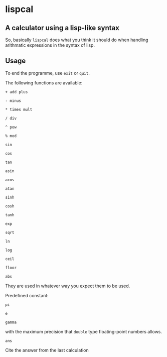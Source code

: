 lispcal
======
A calculator using a lisp-like syntax
------

So, basically `lispcal` does what you think it should do when handling arithmatic expressions in the syntax of lisp.

Usage
------

To end the programme, use `exit` or `quit`.

The following functions are available:

`+ add plus`

`- minus`

`* times mult`

`/ div`

`^ pow`

`% mod`

`sin`

`cos`

`tan`

`asin`

`acos`

`atan`

`sinh`

`cosh`

`tanh`

`exp`

`sqrt`

`ln`

`log`

`ceil`

`floor`

`abs`

They are used in whatever way you expect them to be used.

Predefined constant:

`pi`

`e`

`gamma`

with the maximum precision that `double` type floating-point numbers allows.

`ans`

Cite the answer from the last calculation
